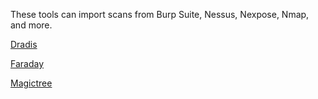 These tools can import scans from Burp Suite, Nessus, Nexpose, Nmap, and more.

[Dradis](https://dradisframework.com/ce/)

[Faraday](https://github.com/infobyte/faraday)

[Magictree](https://www.gremwell.com/what_is_magictree)
